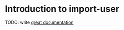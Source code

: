 # Introduction to import-user

TODO: write [great documentation](http://jacobian.org/writing/what-to-write/)
